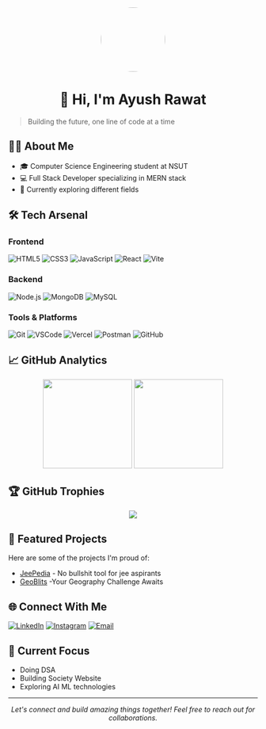 <div align="center">
  <img src="https://avatars.githubusercontent.com/u/165577927?v=4" width="130" style="border-radius: 50%"/>
  <h1 align="center">👋 Hi, I'm Ayush Rawat</h1>
</div>

> Building the future, one line of code at a time

## 👨‍💻 About Me
- 🎓 Computer Science Engineering student at NSUT
- 💻 Full Stack Developer specializing in MERN stack
- 🌱 Currently exploring different fields


<!-- - 🎯 Goal: Contributing to open source projects that make a difference-->

## 🛠️ Tech Arsenal

### Frontend
![HTML5](https://img.shields.io/badge/-HTML5-E34F26?style=for-the-badge&logo=html5&logoColor=white)
![CSS3](https://img.shields.io/badge/-CSS3-1572B6?style=for-the-badge&logo=css3)
![JavaScript](https://img.shields.io/badge/-JavaScript-F7DF1E?style=for-the-badge&logo=javascript&logoColor=black)
![React](https://img.shields.io/badge/-React-61DAFB?style=for-the-badge&logo=react&logoColor=black)
![Vite](https://img.shields.io/badge/-Vite-646CFF?style=for-the-badge&logo=vite&logoColor=white)

### Backend
![Node.js](https://img.shields.io/badge/-Node.js-339933?style=for-the-badge&logo=node.js&logoColor=white)
![MongoDB](https://img.shields.io/badge/-MongoDB-47A248?style=for-the-badge&logo=mongodb&logoColor=white)
![MySQL](https://img.shields.io/badge/-MySQL-4479A1?style=for-the-badge&logo=mysql&logoColor=white)

### Tools & Platforms
![Git](https://img.shields.io/badge/-Git-F05032?style=for-the-badge&logo=git&logoColor=white)
![VSCode](https://img.shields.io/badge/-VSCode-007ACC?style=for-the-badge&logo=visual-studio-code)
![Vercel](https://img.shields.io/badge/-Vercel-000000?style=for-the-badge&logo=vercel)
![Postman](https://img.shields.io/badge/-Postman-FF6C37?style=for-the-badge&logo=postman&logoColor=white)
![GitHub](https://img.shields.io/badge/-GitHub-181717?style=for-the-badge&logo=github&logoColor=white)

## 📈 GitHub Analytics

<p align="center">
  <img height="180em" src="https://github-readme-stats.vercel.app/api?username=Ayu-Rawat&show_icons=true&theme=radical"/>
  <img height="180em" src="https://github-readme-stats.vercel.app/api/top-langs/?username=Ayu-Rawat&layout=compact&theme=radical"/>
</p>

## 🏆 GitHub Trophies
<p align="center">
  <img src="https://github-profile-trophy.vercel.app/?username=Ayu-Rawat&theme=radical&row=1"/>
</p>


## 🌟 Featured Projects
<p>Here are some of the projects I'm proud of:</p> 
<ul> 
  <li><a href="https://www.jeepedia.in">JeePedia</a> - No bullshit tool for jee aspirants</li>
  <li><a href="https://geoblits.ayush.it.com">GeoBlits</a> -Your Geography Challenge Awaits</li>
</ul> 

## 🌐 Connect With Me
[![LinkedIn](https://img.shields.io/badge/-LinkedIn-0077B5?style=flat&logo=linkedin)](https://www.linkedin.com/in/ayush-rawat-480537307/)
[![Instagram](https://img.shields.io/badge/-Instagram-E4405F?style=flat&logo=instagram&logoColor=white)](https://www.instagram.com/__ayush5506__/)
[![Email](https://img.shields.io/badge/-Email-D14836?style=flat&logo=gmail&logoColor=white)](mailto:ayushrawat.gio@gmail.com)

## 🎯 Current Focus
- Doing DSA
- Building Society Website
- Exploring AI ML technologies

---

<p align="center">
  <i>Let's connect and build amazing things together! Feel free to reach out for collaborations.</i>
</p>
